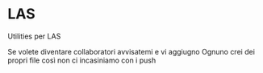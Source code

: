# LAS
Utilities per LAS

Se volete diventare collaboratori avvisatemi e vi aggiugno
Ognuno crei dei propri file così non ci incasiniamo con i push
